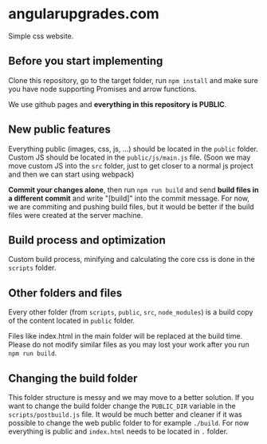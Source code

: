 # angularupgrades.com

Simple css website.

## Before you start implementing

Clone this repository, go to the target folder, run `npm install` and make sure you have node supporting Promises and arrow functions.

We use github pages and **everything in this repository is PUBLIC**.

## New public features

Everything public (images, css, js, ...) should be located in the `public` folder. Custom JS should be located in the `public/js/main.js` file.
(Soon we may move custom JS into the `src` folder, just to get closer to a normal js project and then we can start using webpack)


**Commit your changes alone**, then run `npm run build` and send **build files in a different commit** and write "[build]" into the commit message.
For now, we are commiting and pushing build files, but it would be better if the build files were created at the server machine.


## Build process and optimization

Custom build process, minifying and calculating the core css is done in the `scripts` folder.

## Other folders and files

Every other folder (from `scripts`, `public`, `src`, `node_modules`) is a build copy of the content located in `public` folder.

Files like index.html in the main folder will be replaced at the build time. Please do not modify similar files as you may lost your work
after you run `npm run build`.

## Changing the build folder

This folder structure is messy and we may move to a better solution. If you want to change the build folder change the 
`PUBLIC_DIR` variable in the `scripts/postbuild.js` file. It would be much better and cleaner if it was possible to
change the web public folder to for example `./build`. For now everything is public and `index.html` needs to be located in `.` folder.